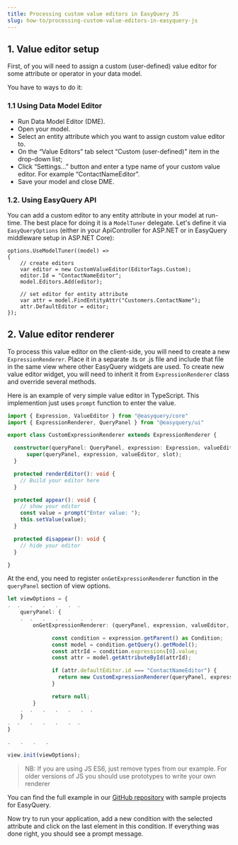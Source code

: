 ```yaml
---
title: Processing custom value editors in EasyQuery JS
slug: how-to/processing-custom-value-editors-in-easyquery-js
---
```



## 1. Value editor setup

First, of you will need to assign a custom (user-defined) value editor for some attribute or operator in your data model.

You have to ways to do it:

### 1.1 Using Data Model Editor

* Run Data Model Editor (DME).
* Open your model.
* Select an entity attribute which you want to assign custom value editor to.
* On the “Value Editors” tab select “Custom (user-defined)” item in the drop-down list;
* Click “Settings…” button and enter a type name of your custom value editor. For example “ContactNameEditor”.
* Save your model and close DME.

### 1.2. Using EasyQuery API

You can add a custom editor to any entity attribute in your model at run-time. The best place for doing it is a `ModelTuner` delegate. 
Let's define it via  `EasyQueryOptions` (either in your ApiController for ASP.NET or in EasyQuery middleware setup in ASP.NET Core):

```
options.UseModelTuner((model) =>
{
	// create editors
	var editor = new CustomValueEditor(EditorTags.Custom);
	editor.Id = "ContactNameEditor";
	model.Editors.Add(editor);

	// set editor for entity attribute
	var attr = model.FindEntityAttr("Customers.ContactName");
	attr.DefaultEditor = editor;
});
```


## 2. Value editor renderer

To process this value editor on the client-side, you will need to create a new `ExpressionRenderer`. Place it in a separate .ts or .js file and include that file in the same view where other EasyQuery widgets are used. To create new value editor widget, you will need to inherit it from `ExpressionRenderer` class and override several methods. 

Here is an example of very simple value editor in TypeScript. This implemention just uses `prompt` function to enter the value. 

```ts
import { Expression, ValueEditor } from "@easyquery/core"
import { ExpressionRenderer, QueryPanel } from "@easyquery/ui"

export class CustomExpressionRenderer extends ExpressionRenderer {

  constructor(queryPanel: QueryPanel, expression: Expression, valueEditor: ValueEditor, slot?: HTMLDivElement) {
      super(queryPanel, expression, valueEditor, slot);
  }

  protected renderEditor(): void {
    // Build your editor here
  }

  protected appear(): void {
    // show your editor
    const value = prompt("Enter value: ");
    this.setValue(value);
  }

  protected disappear(): void {
    // hide your editor
  }

}
```

At the end, you need to register `onGetExpressionRenderer` function in the `queryPanel` section of view options.

```ts
let viewOptions = {
.  .   .   .   .   .  . 
	queryPanel: {
	.  .   .   .   .   .  . 
		onGetExpressionRenderer: (queryPanel, expression, valueEditor, slot) => {

			  const condition = expression.getParent() as Condition;
			  const model = condition.getQuery().getModel();
			  const attrId = condition.expressions[0].value;
			  const attr = model.getAttributeById(attrId);

			  if (attr.defaultEditor.id === "ContactNameEditor") {
				return new CustomExpressionRenderer(queryPanel, expression, attr.defaultEditor, slot);
			  }

			  return null;
		}
	.  .   .   .   .   .  . 
	}
.  .   .   .   .   .  . 
}

.   .   .   .

view.init(viewOptions);
```

> NB: If you are using JS ES6, just remove types from our example. For older versions of JS you should use prototypes to write your own renderer

You can find the full example in our [GitHub repository](/https://github.com/easyquery/AspNetCoreSamples/commit/6b6bbcbe613dedb78a57064f6fff60c4078f0038) with sample projects for EasyQuery.

Now try to run your application, add a new condition with the selected attribute and click on the last element in this condition. If everything was done right, you should see a prompt message.